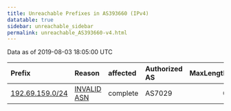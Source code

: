 ```yaml
---
title: Unreachable Prefixes in AS393660 (IPv4)
datatable: true
sidebar: unreachable_sidebar
permalink: unreachable_AS393660-v4.html
---
```


Data as of 2019-08-03 18:05:00 UTC


<div class="datatable-begin"></div>

| Prefix                                                   | Reason                                                                                                  | affected   | Authorized AS   |   MaxLength | Anchor                           |   unreachable /24s |
|:---------------------------------------------------------|:--------------------------------------------------------------------------------------------------------|:-----------|:----------------|------------:|:---------------------------------|-------------------:|
| [192.69.159.0/24](https://stat.ripe.net/192.69.159.0/24) | [INVALID ASN](https://rpki-validator.ripe.net/announcement-preview?asn=AS393660&prefix=192.69.159.0/24) | complete   | AS7029          |           0 | [ARIN](unreachable_ARIN-v4.html) |                  1 |

<div class="datatable-end"></div>